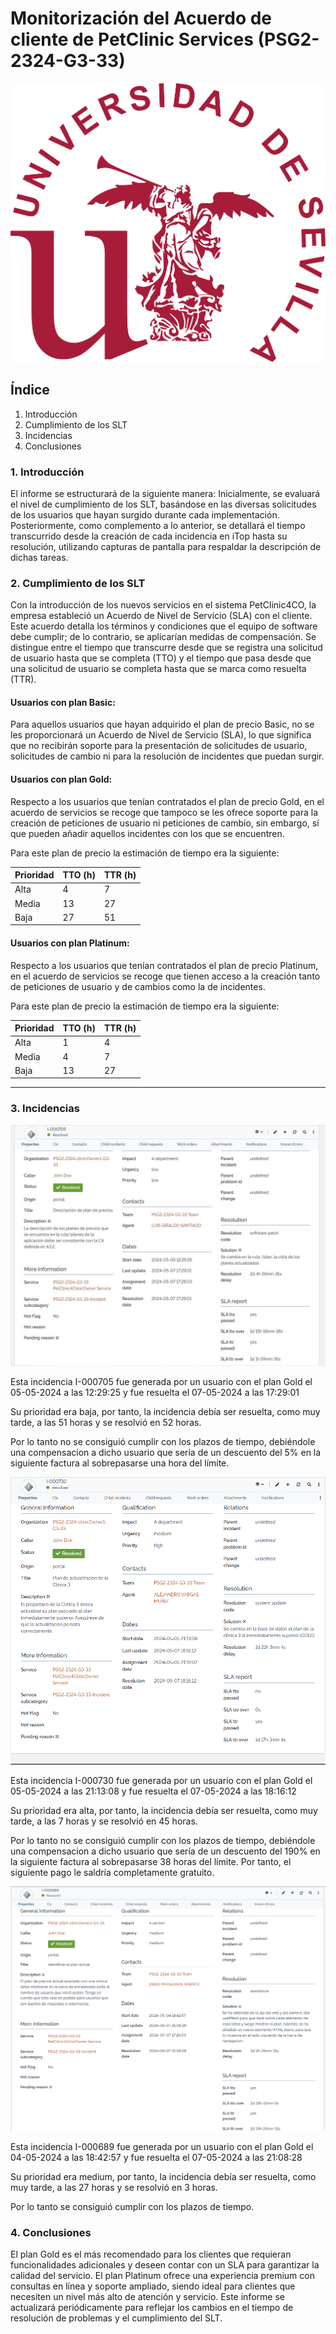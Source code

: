 # Monitorización del Acuerdo de cliente de PetClinic Services (PSG2-2324-G3-33)

![Logo de la ETSII](../../frontend/src/static/images/ogo-ETSII-US-Vertical-Color.png.png)

## Índice

1. Introducción
2. Cumplimiento de los SLT
3. Incidencias
4. Conclusiones


### 1. Introducción

El informe se estructurará de la siguiente manera:
Inicialmente, se evaluará el nivel de cumplimiento de los SLT, basándose en las diversas solicitudes de los usuarios que hayan surgido durante cada implementación.
Posteriormente, como complemento a lo anterior, se detallará el tiempo transcurrido desde la creación de cada incidencia en iTop hasta su resolución, utilizando capturas de pantalla para respaldar la descripción de dichas tareas.

### 2. Cumplimiento de los SLT

Con la introducción de los nuevos servicios en el sistema PetClinic4CO, la empresa estableció un Acuerdo de Nivel de Servicio (SLA) con el cliente. Este acuerdo detalla los términos y condiciones que el equipo de software debe cumplir; de lo contrario, se aplicarían medidas de compensación. Se distingue entre el tiempo que transcurre desde que se registra una solicitud de usuario hasta que se completa (TTO) y el tiempo que pasa desde que una solicitud de usuario se completa hasta que se marca como resuelta (TTR).

#### Usuarios con plan Basic:
Para aquellos usuarios que hayan adquirido el plan de precio Basic, no se les proporcionará un Acuerdo de Nivel de Servicio (SLA), lo que significa que no recibirán soporte para la presentación de solicitudes de usuario, solicitudes de cambio ni para la resolución de incidentes que puedan surgir.


#### Usuarios con plan Gold:

Respecto a los usuarios que tenían contratados el plan de precio Gold, en el acuerdo de servicios se recoge que tampoco se les ofrece soporte para la creación de
peticiones de usuario ni peticiones de cambio, sin embargo, sí que pueden añadir aquellos incidentes con los que se encuentren.

Para este plan de precio la estimación de tiempo era la siguiente: 

| Prioridad | TTO (h) | TTR (h) |
|-----------|-----------|-----------|
| Alta  | 4  | 7  |
| Media  | 13  | 27  |
| Baja  | 27  | 51  |

#### Usuarios con plan Platinum:

Respecto a los usuarios que tenían contratados el plan de precio Platinum, en el acuerdo de servicios se recoge que tienen acceso a la creación tanto de peticiones de usuario y de cambios como la de incidentes.

Para este plan de precio la estimación de tiempo era la siguiente:

| Prioridad | TTO (h) | TTR (h) |
|-----------|-----------|-----------|
| Alta  | 1  | 4  |
| Media  | 4  | 7  |
| Baja  | 13  | 27  |


-----------------------------------------


### 3. Incidencias

![Incidencia I-000705](../../frontend/src/static/images/I-000705.JPG)

Esta incidencia I-000705 fue generada por un usuario con el plan Gold el 05-05-2024 a las 12:29:25 y fue resuelta el 07-05-2024 a las 17:29:01

Su prioridad era baja, por tanto, la incidencia debía ser resuelta, como muy tarde, a las 51 horas y se resolvió en 52 horas.

Por lo tanto no se consiguió cumplir con los plazos de tiempo, debiéndole una compensacion a dicho usuario que sería de un descuento del 5% en la siguiente factura al sobrepasarse una hora del límite.

![Incidencia I-000730](../../frontend/src/static/images/I-000730.JPG)

Esta incidencia I-000730 fue generada por un usuario con el plan Gold el 05-05-2024 a las 21:13:08 y fue resuelta el 07-05-2024 a las 18:16:12

Su prioridad era alta, por tanto, la incidencia debía ser resuelta, como muy tarde, a las 7 horas y se resolvió en 45 horas.

Por lo tanto no se consiguió cumplir con los plazos de tiempo, debiéndole una compensacion a dicho usuario que sería de un descuento del 190% en la siguiente factura al sobrepasarse 38 horas del límite. Por tanto, el siguiente pago le saldría completamente gratuito.

![Incidencia I-000689](../../frontend/src/static/images/I-000689.png)

Esta incidencia I-000689 fue generada por un usuario con el plan Gold el 04-05-2024 a las 18:42:57 y fue resuelta el 07-05-2024 a las 21:08:28

Su prioridad era medium, por tanto, la incidencia debía ser resuelta, como muy tarde, a las 27 horas y se resolvió en 3 horas.

Por lo tanto se consiguió cumplir con los plazos de tiempo.


### 4. Conclusiones
El plan Gold es el más recomendado para los clientes que requieran funcionalidades adicionales y deseen contar con un SLA para garantizar la calidad del servicio.
El plan Platinum ofrece una experiencia premium con consultas en línea y soporte ampliado, siendo ideal para clientes que necesiten un nivel más alto de atención y servicio.
Este informe se actualizará periódicamente para reflejar los cambios en el tiempo de resolución de problemas y el cumplimiento del SLT.
